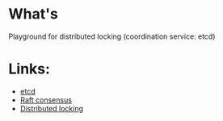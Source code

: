 # What's
Playground for distributed locking (coordination service: etcd)

# Links:
* [etcd](https://coreos.com/etcd/)
* [Raft consensus](https://raft.github.io/)
* [Distributed locking](https://martin.kleppmann.com/2016/02/08/how-to-do-distributed-locking.html)

